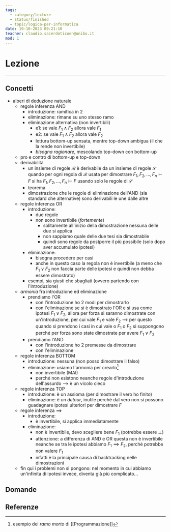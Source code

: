 ```yaml
---
tags:
  - category/lecture
  - status/finished
  - topic/logica-per-informatica
date: 19-10-2023 09:21:10
teacher: claudio.sacerdoticoen@unibo.it
mod: 1
---
```

# Lezione
---
## Concetti
- alberi di deduzione naturale
	- regole inferenza AND
		- introduzione: ramifica in 2
		- eliminazione: rimane su uno stesso ramo
		- eliminazione alternativa (non invertibili)
			- e1: se vale $F_{1} \land F_{2}$ allora vale $F_{1}$
			- e2: se vale $F_{1} \land F_{2}$ allora vale $F_{2}$
			- lettura bottom-up sensata, mentre top-down ambigua (il che la rende non invertibile)
			- _bisogna ragionare_, mescolando top-down con bottom-up
	- pro e contro di bottom-up e top-down
	- derivabilità
		- un insieme di regole $\mathcal{R}$ è derivabile da un insieme di regole $\mathcal{S}$ quando per ogni regola di $\mathcal{R}$ usata per dimostrare $F_{1}, F_{2}, ..., F_{n} \vdash F$ si ha $F_{1}, F_{2}, ..., F_{n} \vdash F$ usando solo le regole di $\mathcal{S}$
		- teorema
		- dimostrazione che le regole di eliminazione dell'AND (sia standard che alternative) sono derivabili le une dalle altre
	- regole inferenza OR
		- introduzione:
			- due regole
			- non sono invertibile (_fortemente_)
				- solitamente all'inizio della dimostrazione nessuna delle due si applica
				- non sappiamo quale delle due tesi sia dimostrabile
				- quindi sono regole da postporre il più possibile (solo dopo aver accumulato ipotesi)
		- eliminazione:
			- bisogna procedere per casi
			- anche in questo caso la regola non è invertibile (a meno che $F_{1} \lor F_{2}$ non faccia parte delle ipotesi e quindi non debba essere dimostrato)
		- esempi, sia giusti che sbagliati (ovvero partendo con l'introduzione)
	- _armonia_ fra introduzione ed eliminazione
		- prendiamo l'OR
			- con l'introduzione ho 2 modi per dimostrarlo
			- con l'eliminazione se si è dimostrato l'OR e si usa come ipotesi $F_{1} \lor F_{2}$, allora per forza si saranno dimostrate con un'introduzione, per cui vale $F_{1}$ e vale $F_{2}$ --> per questo quando si prendono i casi in cui vale o $F_{1}$ o $F_{2}$ si suppongono perché per forza sono state dimostrate per avere $F_{1} \lor F_{2}$
		- prendiamo l'AND
			- con l'introduzione ho 2 premesse da dimostrare
			- con l'eliminazione
	- regole inferenza BOTTOM
		- introduzione: nessuna (non posso dimostrare il falso)
		- eliminazione: usiamo l'armonia per crearlo[^1]
			- non invertibile (MAI)
			- perché non esistono neanche regole d'introduzione dell'assurdo --> è un vicolo cieco
	- regole inferenza TOP
		- introduzione: è un assioma (per dimostrare il vero ho finito)
		- eliminazione: è un _detour_, inutile perché dal vero non si possono guadagnare ipotesi ulteriori per dimostrare $F$
	- regole inferenza $\implies$
		- introduzione: 
			- è invertibile, si applica immediatamente
		- eliminazione:
			- non è invertibile, devo scegliere bene $F_{1}$ (potrebbe essere $\bot$)
			- attenzione: a differenza di AND e OR questa non è invertibile neanche se tra le ipotesi abbiamo $F_{1} \implies F_{2}$, perché potrebbe non valere $F_{1}$
			- infatti è la principale causa di backtracking nelle dimostrazioni
	- fin qui i problemi non si pongono: nel momento in cui abbiamo un'infinita di ipotesi invece, diventa già più complicato...

## Domande

## Referenze
[^1]: esempio del _ramo morto_ di [[Programmazione]]